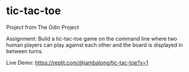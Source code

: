 # tic-tac-toe

Project from The Odin Project

Assignment: Build a tic-tac-toe game on the command line where two human players can play against each other and the board is displayed in between turns.

Live Demo: <https://replit.com/@jambalong/tic-tac-toe?v=1>
